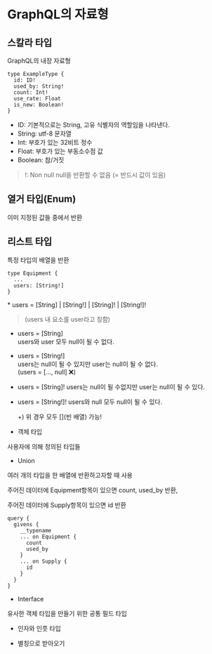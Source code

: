 # GraphQL의 자료형

## 스칼라 타입

GraphQL의 내장 자료형

```gql
type ExampleType {
  id: ID!
  used_by: String!
  count: Int!
  use_rate: Float
  is_new: Boolean!
}
```

- ID: 기본적으로는 String, 고유 식별자의 역할임을 나타낸다.
- String: utf-8 문자열
- Int: 부호가 있는 32비트 정수
- Float: 부호가 있는 부동소수점 값
- Boolean: 참/거짓

> !: Non null
> null을 반환할 수 없음 (= 반드시 값이 있음)

## 열거 타입(Enum)

이미 지정된 값들 중에서 반환

## 리스트 타입

특정 타입의 배열을 반환

```gpl
type Equipment {
  ...
  users: [String!]
}
```

\* users = [String] | [String!] | [String]! | [String!]!

> (users 내 요소를 user라고 칭함)

- users = [String] <br/>
  users와 user 모두 null이 될 수 없다.
- users = [String!]<br/>
  users는 null이 될 수 있지만 user는 null이 될 수 없다.<br/>
  (users = [..., null] ❌)<br/>
- users = [String]!
  users는 null이 될 수없지만 user는 null이 될 수 있다.<br/>
- users = [String!]!
  users와 null 모두 null이 될 수 있다.<br/>

  +) 위 경우 모두 [](빈 배열) 가능!

- 객체 타입

사용자에 의해 정의된 타입들

- Union

여러 개의 타입을 한 배열에 반환하고자할 때 사용

주어진 데이터에 Equipment항목이 있으면 count, used_by 반환,

주어진 데이터에 Supply항목이 있으면 id 반환

```gql
query {
  givens {
    __typename
    ... on Equipment {
      count
      used_by
    }
    ... on Supply {
      id
    }
  }
}
```

- Interface

유사한 객체 타입을 만들기 위한 공통 필드 타입

- 인자와 인풋 타입

- 별칭으로 받아오기
